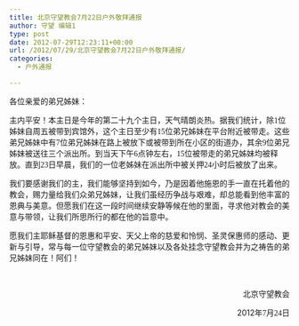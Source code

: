 ```yaml
---
title: 北京守望教会7月22日户外敬拜通报
author: 守望 编辑1
type: post
date: 2012-07-29T12:23:11+00:00
url: /2012/07/29/北京守望教会7月22日户外敬拜通报/
categories:
  - 户外通报

---
```

各位亲爱的弟兄姊妹：

主内平安！本主日是今年的第二十九个主日，天气晴朗炎热。据我们统计，除<span style="font-family: Calibri;">1</span><span style="font-family: 宋体;">位姊妹自周五被带到宾馆外，这个主日至少有</span><span style="font-family: Calibri;">15</span><span style="font-family: 宋体;">位弟兄姊妹在平台附近被带走。这些弟兄姊妹中有</span><span style="font-family: Calibri;">7</span><span style="font-family: 宋体;">位弟兄姊妹在路上被放下或被带到所在小区的街道办，其余</span><span style="font-family: Calibri;">9</span><span style="font-family: 宋体;">位弟兄姊妹被送往三个派出所。到当天下午</span><span style="font-family: Calibri;">6</span><span style="font-family: 宋体;">点钟左右，</span><span style="font-family: Calibri;">15</span><span style="font-family: 宋体;">位被带走的弟兄姊妹均被释放。直到</span><span style="font-family: Calibri;">23</span><span style="font-family: 宋体;">日早晨，我们的一位老姊妹在派出所中被关押</span><span style="font-family: Calibri;">24</span><span style="font-family: 宋体;">小时后被放了出来。</span>

我们要感谢我们的主，我们能够坚持到如今，乃是因着他施恩的手一直在托着他的教会，赐力量给我们众弟兄姊妹，让我们虽经历争战与艰难，却总能看到他丰富的恩典与美意。但愿我们在这一段时间继续安静等候在他的里面，寻求他对教会的美意与带领，让我们所思所行的都在他的旨意中。

愿我们主耶稣基督的恩惠和平安、天父上帝的慈爱和怜悯、圣灵保惠师的感动、更新与引导，常与每一位守望教会的弟兄姊妹以及各处挂念守望教会并为之祷告的弟兄姊妹同在！阿们！

&nbsp;

<p style="text-align: right;">
  北京守望教会
</p>

<p style="text-align: right;">
  2012<span style="font-family: 宋体;">年</span><span style="font-family: Calibri;">7</span><span style="font-family: 宋体;">月</span><span style="font-family: Calibri;">24</span><span style="font-family: 宋体;">日</span>
</p>